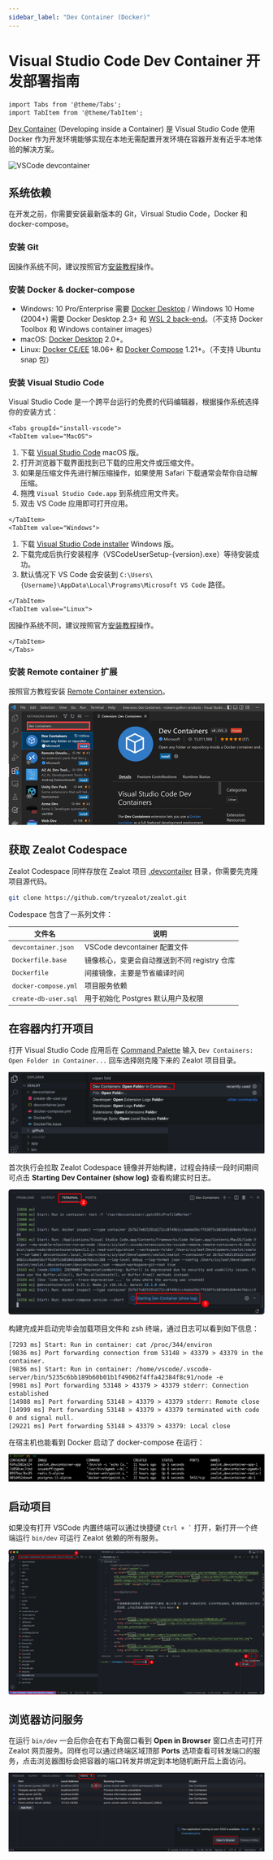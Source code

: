 ```yaml
---
sidebar_label: "Dev Container (Docker)"
---
```


# Visual Studio Code Dev Container 开发部署指南

```mdx-code-block
import Tabs from '@theme/Tabs';
import TabItem from '@theme/TabItem';
```

[Dev Container](https://code.visualstudio.com/docs/devcontainers/containers) (Developing inside a Container) 是 Visual Studio Code 使用 Docker 作为开发环境能够实现在本地无需配置开发环境在容器开发有近乎本地体验的解决方案。

![VSCode devcontainer](https://code.visualstudio.com/assets/docs/devcontainers/containers/architecture-containers.png)

## 系统依赖

在开发之前，你需要安装最新版本的 Git，Virsual Studio Code，Docker 和 docker-compose。

### 安装 Git

因操作系统不同，建议按照官方[安装教程](https://github.com/git-guides/install-git)操作。

### 安装 Docker & docker-compose

- Windows: 10 Pro/Enterprise 需要 [Docker Desktop](https://www.docker.com/products/docker-desktop) / Windows 10 Home (2004+) 需要 Docker Desktop 2.3+ 和 [WSL 2 back-end](https://aka.ms/vscode-remote/containers/docker-wsl2)。（不支持 Docker Toolbox 和 Windows container images）
- macOS: [Docker Desktop](https://www.docker.com/products/docker-desktop) 2.0+。
- Linux: [Docker CE/EE](https://docs.docker.com/install/#supported-platforms) 18.06+ 和 [Docker Compose](https://docs.docker.com/compose/install) 1.21+。（不支持 Ubuntu snap 包）

### 安装 Visual Studio Code

Visual Studio Code 是一个跨平台运行的免费的代码编辑器，根据操作系统选择你的安装方式：

```mdx-code-block
<Tabs groupId="install-vscode">
<TabItem value="MacOS">
```

1. 下载 [Visual Studio Code](https://go.microsoft.com/fwlink/?LinkID=534106) macOS 版。
1. 打开浏览器下载界面找到已下载的应用文件或压缩文件。
1. 如果是压缩文件先进行解压缩操作，如果使用 Safari 下载通常会帮你自动解压缩。
1. 拖拽 `Visual Studio Code.app` 到系统应用文件夹。
1. 双击 VS Code 应用即可打开应用。

```mdx-code-block
</TabItem>
<TabItem value="Windows">
```

1. 下载 [Visual Studio Code installer](https://go.microsoft.com/fwlink/?LinkID=534107) Windows 版。
1. 下载完成后执行安装程序（VSCodeUserSetup-{version}.exe）等待安装成功。
1. 默认情况下 VS Code 会安装到 `C:\Users\{Username}\AppData\Local\Programs\Microsoft VS Code` 路径。

```mdx-code-block
</TabItem>
<TabItem value="Linux">
```

因操作系统不同，建议按照官方[安装教程](https://code.visualstudio.com/docs/setup/linux)操作。

```mdx-code-block
</TabItem>
</Tabs>
```

### 安装 Remote container 扩展

按照官方教程安装 [Remote Container extension](https://marketplace.visualstudio.com/items?itemName=ms-vscode-remote.remote-containers)。

![VSCode extension](/img/vscode-install-remote-containers.png)

## 获取 Zealot Codespace

Zealot Codespace 同样存放在 Zealot 项目 [.devcontailer](https://github.com/tryzealot/zealot/tree/develop/.devcontainer) 目录，你需要先克隆项目源代码。

```bash
git clone https://github.com/tryzealot/zealot.git
```

Codespace 包含了一系列文件：

文件名 | 说明
---|---
`devcontainer.json` | VSCode devcontainer 配置文件
`Dockerfile.base` | 镜像核心，变更会自动推送到不同 registry 仓库
`Dockerfile` | 间接镜像，主要是节省编译时间
`docker-compose.yml` | 项目服务依赖
`create-db-user.sql` | 用于初始化 Postgres 默认用户及权限

## 在容器内打开项目

打开 Visual Studio Code 应用后在 [Command Palette](https://code.visualstudio.com/docs/getstarted/userinterface#_command-palette) 输入 `Dev Containers: Open Folder in Container...` 回车选择刚克隆下来的 Zealot 项目目录。

![VSCode Command Palette](/img/vscode-command-palette.png)

首次执行会拉取 Zealot Codespace 镜像并开始构建，过程会持续一段时间期间可点击 **Starting Dev Container (show log)** 查看构建实时日志。

![VSCode Command Palette](/img/vscode-devcontainer-log.png)

构建完成并启动完毕会加载项目文件和 zsh 终端，通过日志可以看到如下信息：

```
[7293 ms] Start: Run in container: cat /proc/344/environ
[9836 ms] Port forwarding connection from 53148 > 43379 > 43379 in the container.
[9836 ms] Start: Run in container: /home/vscode/.vscode-server/bin/5235c6bb189b60b01b1f49062f4ffa42384f8c91/node -e
[9981 ms] Port forwarding 53148 > 43379 > 43379 stderr: Connection established
[14988 ms] Port forwarding 53148 > 43379 > 43379 stderr: Remote close
[14999 ms] Port forwarding 53148 > 43379 > 43379 terminated with code 0 and signal null.
[29221 ms] Port forwarding 53148 > 43379 > 43379: Local close
```

在宿主机也能看到 Docker 启动了 docker-compose 在运行：

![Docker-Compose containers](/img/vscode-devcontainer-docker-containers.png)

## 启动项目

如果没有打开 VSCode 内置终端可以通过快捷键 `` Ctrl + ` `` 打开，新打开一个终端运行 `bin/dev` 可运行 Zealot 依赖的所有服务。

![VSCode Zealot in Container](/img/vscode-devcontainer-zealot.png)

## 浏览器访问服务

在运行 `bin/dev` 一会后你会在右下角窗口看到 **Open in Browser** 窗口点击可打开 Zealot 网页服务。同样也可以通过终端区域顶部 **Ports** 选项查看可转发端口的服务，点击浏览器图标会把容器的端口转发并绑定到本地随机断开后上面访问。

![VSCode forwarded ports](/img/vscode-devcontainer-forwarded-ports.png)
